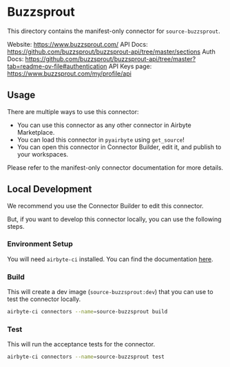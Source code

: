 # Buzzsprout
This directory contains the manifest-only connector for `source-buzzsprout`.

Website: https://www.buzzsprout.com/
API Docs: https://github.com/buzzsprout/buzzsprout-api/tree/master/sections
Auth Docs: https://github.com/buzzsprout/buzzsprout-api/tree/master?tab=readme-ov-file#authentication
API Keys page: https://www.buzzsprout.com/my/profile/api

## Usage
There are multiple ways to use this connector:
- You can use this connector as any other connector in Airbyte Marketplace.
- You can load this connector in `pyairbyte` using `get_source`!
- You can open this connector in Connector Builder, edit it, and publish to your workspaces.

Please refer to the manifest-only connector documentation for more details.

## Local Development
We recommend you use the Connector Builder to edit this connector.

But, if you want to develop this connector locally, you can use the following steps.

### Environment Setup
You will need `airbyte-ci` installed. You can find the documentation [here](airbyte-ci).

### Build
This will create a dev image (`source-buzzsprout:dev`) that you can use to test the connector locally.
```bash
airbyte-ci connectors --name=source-buzzsprout build
```

### Test
This will run the acceptance tests for the connector.
```bash
airbyte-ci connectors --name=source-buzzsprout test
```


